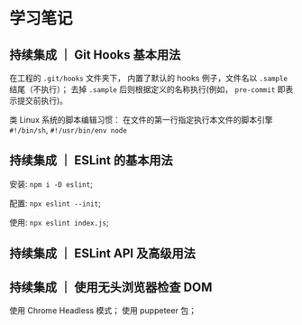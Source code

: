 # 学习笔记

## 持续集成 ｜ Git Hooks 基本用法

在工程的 `.git/hooks` 文件夹下，
内置了默认的 hooks 例子，文件名以 `.sample` 结尾（不执行）；
去掉 `.sample` 后则根据定义的名称执行(例如， `pre-commit` 即表示提交前执行)。

类 Linux 系统的脚本编辑习惯：
在文件的第一行指定执行本文件的脚本引擎 `#!/bin/sh`, `#!/usr/bin/env node`

## 持续集成 ｜ ESLint 的基本用法

安装: `npm i -D eslint`;

配置: `npx eslint --init`;

使用: `npx eslint index.js`;

## 持续集成 ｜ ESLint API 及高级用法

## 持续集成 ｜ 使用无头浏览器检查 DOM

使用 Chrome Headless 模式；
使用 puppeteer 包；
